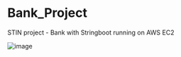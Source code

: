 # Bank_Project

STIN project - Bank with Stringboot running on AWS EC2

![image](https://github.com/TomasChmelar21/Bank_Project/assets/101315477/a81da82c-b424-474f-b78e-2eb639c62320)

